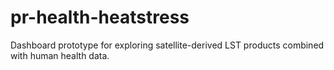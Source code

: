# pr-health-heatstress
Dashboard prototype for exploring satellite-derived LST products combined with human health data.
